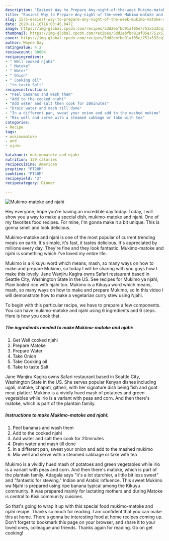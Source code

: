 ```yaml
---
description: "Easiest Way to Prepare Any-night-of-the-week Mukimo-matoke and njahi"
title: "Easiest Way to Prepare Any-night-of-the-week Mukimo-matoke and njahi"
slug: 1575-easiest-way-to-prepare-any-night-of-the-week-mukimo-matoke-and-njahi
date: 2020-11-16T16:03:45.047Z
image: https://img-global.cpcdn.com/recipes/5dd2ebfbd91af05e/751x532cq70/mukimo-matoke-and-njahi-recipe-main-photo.jpg
thumbnail: https://img-global.cpcdn.com/recipes/5dd2ebfbd91af05e/751x532cq70/mukimo-matoke-and-njahi-recipe-main-photo.jpg
cover: https://img-global.cpcdn.com/recipes/5dd2ebfbd91af05e/751x532cq70/mukimo-matoke-and-njahi-recipe-main-photo.jpg
author: Wayne Day
ratingvalue: 4.2
reviewcount: 30004
recipeingredient:
- " Well cooked njahi"
- " Matoke"
- " Water"
- " Onion"
- " Cooking oil"
- "to taste Salt"
recipeinstructions:
- "Peel bananas and wash them"
- "Add to the cooked njahi"
- "Add water and salt then cook for 20minutes"
- "Drain water and mash till done"
- "In a different pan, sweat your onion and add to the mashed mukimo"
- "Mix well and serve with a steamed cabbage or take with tea"
categories:
- Recipe
tags:
- mukimomatoke
- and
- njahi

katakunci: mukimomatoke and njahi 
nutrition: 129 calories
recipecuisine: American
preptime: "PT28M"
cooktime: "PT40M"
recipeyield: "2"
recipecategory: Dinner

---
```



![Mukimo-matoke and njahi](https://img-global.cpcdn.com/recipes/5dd2ebfbd91af05e/751x532cq70/mukimo-matoke-and-njahi-recipe-main-photo.jpg)

Hey everyone, hope you're having an incredible day today. Today, I will show you a way to make a special dish, mukimo-matoke and njahi. One of my favorites food recipes. For mine, I'm gonna make it a bit unique. This is gonna smell and look delicious.

Mukimo-matoke and njahi is one of the most popular of current trending meals on earth. It's simple, it's fast, it tastes delicious. It's appreciated by millions every day. They're fine and they look fantastic. Mukimo-matoke and njahi is something which I've loved my entire life.

Mukimo is a Kikuyu word which means, mash, so many ways on how to make and prepare Mukimo, so today I will be sharing with you guys how I make this lovely. Jane Wanjiru Kagira owns Safari restaurant based in Seattle City, Washington State in the US. See recipes for Mukimo ya njahi, Plain boiled rice with njahi too. Mukimo is a Kikuyu word which means, mash, so many ways on how to make and prepare Mukimo, so In this video I will demonstrate how to make a vegetarian curry stew using Njahi.


To begin with this particular recipe, we have to prepare a few components. You can have mukimo-matoke and njahi using 6 ingredients and 6 steps. Here is how you cook that.

<!--inarticleads1-->

##### The ingredients needed to make Mukimo-matoke and njahi:

1. Get  Well cooked njahi
1. Prepare  Matoke
1. Prepare  Water
1. Take  Onion
1. Take  Cooking oil
1. Take to taste Salt


Jane Wanjiru Kagira owns Safari restaurant based in Seattle City, Washington State in the US. She serves popular Kenyan dishes including ugali, matoke, chapati, githeri, with her signature dish being fish and goat meat platter.! Mukimo is a vividly hued mash of potatoes and green vegetables while irio is a variant with peas and corn. And then there&#39;s matoke, which is part of the plantain family. 

<!--inarticleads2-->

##### Instructions to make Mukimo-matoke and njahi:

1. Peel bananas and wash them
1. Add to the cooked njahi
1. Add water and salt then cook for 20minutes
1. Drain water and mash till done
1. In a different pan, sweat your onion and add to the mashed mukimo
1. Mix well and serve with a steamed cabbage or take with tea


Mukimo is a vividly hued mash of potatoes and green vegetables while irio is a variant with peas and corn. And then there&#39;s matoke, which is part of the plantain family. Adagala says &#34;it&#39;s a lot starchier, a little bit less sweet&#34; and &#34;fantastic for stewing.&#34; Indian and Arabic influence. This sweet Mukimo wa Njahi is prepared using ripe banana typical among the Kikuyu community. It was prepared mainly for lactating mothers and during Matoke is central to Kisii community cuisines. 

So that's going to wrap it up with this special food mukimo-matoke and njahi recipe. Thanks so much for reading. I am confident that you can make this at home. There's gonna be interesting food at home recipes coming up. Don't forget to bookmark this page on your browser, and share it to your loved ones, colleague and friends. Thanks again for reading. Go on get cooking!
